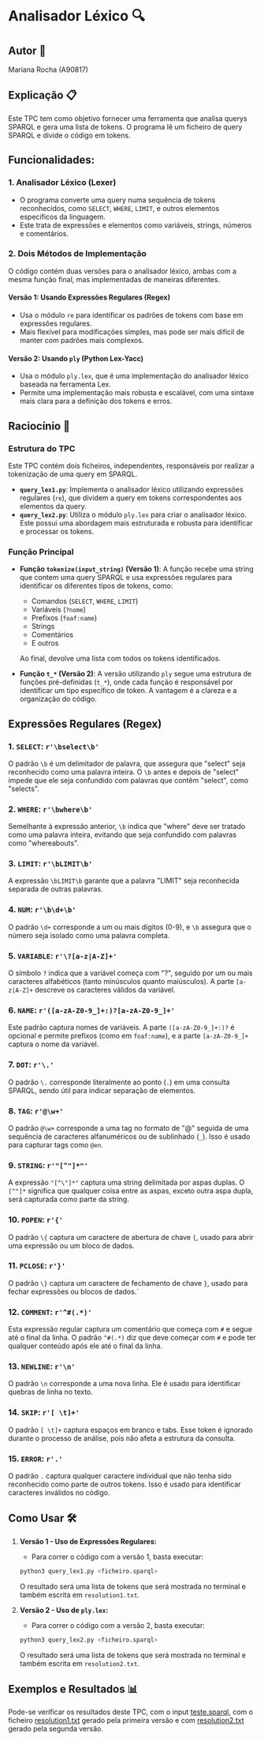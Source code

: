 # Analisador Léxico 🔍

## Autor 🌻
Mariana Rocha (A90817)

## Explicação 📋

Este TPC tem como objetivo fornecer uma ferramenta que analisa querys SPARQL e gera uma lista de tokens.
O programa lê um ficheiro de query SPARQL e divide o código em tokens.

## Funcionalidades:

### 1. **Analisador Léxico (Lexer)**
   - O programa converte uma query numa sequência de tokens reconhecidos, como `SELECT`, `WHERE`, `LIMIT`,
   e outros elementos específicos da linguagem.
   - Este trata de expressões e elementos como variáveis, strings, números e comentários.

### 2. **Dois Métodos de Implementação**
   O código contém duas versões para o analisador léxico, ambas com a mesma função final, mas
   implementadas de maneiras diferentes.

   #### Versão 1: Usando Expressões Regulares (Regex)
   - Usa o módulo `re` para identificar os padrões de tokens com base em expressões regulares.
   - Mais flexível para modificações simples, mas pode ser mais difícil de manter com padrões mais complexos.

   #### Versão 2: Usando `ply` (Python Lex-Yacc)
   - Usa o módulo `ply.lex`, que é uma implementação do analisador léxico baseada na ferramenta Lex.
   - Permite uma implementação mais robusta e escalável, com uma sintaxe mais clara para a definição
   dos tokens e erros.

## Raciocínio 🧩

### Estrutura do TPC

Este TPC contém dois ficheiros, independentes, responsáveis por realizar a tokenização de uma query em SPARQL.

- **`query_lex1.py`**: Implementa o analisador léxico utilizando expressões regulares (`re`), que
dividem a query em tokens correspondentes aos elementos da query.
- **`query_lex2.py`**: Utiliza o módulo `ply.lex` para criar o analisador léxico. Este possui uma
abordagem mais estruturada e robusta para identificar e processar os tokens.

### Função Principal

- **Função `tokenize(input_string)` (Versão 1)**:
   A função recebe uma string que contem uma query SPARQL e usa expressões regulares para identificar
   os diferentes tipos de tokens, como:
   - Comandos (`SELECT`, `WHERE`, `LIMIT`)
   - Variáveis (`?nome`)
   - Prefixos (`foaf:name`)
   - Strings
   - Comentários
   - E outros

   Ao final, devolve uma lista com todos os tokens identificados.

- **Função `t_*` (Versão 2)**:
   A versão utilizando `ply` segue uma estrutura de funções pré-definidas (`t_*`), onde cada função
   é responsável por identificar um tipo específico de token. A vantagem é a clareza e a organização do código.

## Expressões Regulares (Regex)

### 1. **`SELECT`**: `r'\bselect\b'`

O padrão `\b` é um delimitador de palavra, que assegura que "select" seja reconhecido como uma palavra
inteira. O `\b` antes e depois de "select" impede que ele seja confundido com palavras que contêm "select", como "selects".

### 2. **`WHERE`**: `r'\bwhere\b'`

Semelhante à expressão anterior, `\b` indica que "where" deve ser tratado como uma palavra inteira,
evitando que seja confundido com palavras como "whereabouts".

### 3. **`LIMIT`**: `r'\bLIMIT\b'`

A expressão `\bLIMIT\b` garante que a palavra "LIMIT" seja reconhecida separada de outras palavras.

### 4. **`NUM`**: `r'\b\d+\b'`

O padrão `\d+` corresponde a um ou mais dígitos (0-9), e `\b` assegura que o número seja isolado
como uma palavra completa.

### 5. **`VARIABLE`**: `r'\?[a-z|A-Z]+'`

O símbolo `?` indica que a variável começa com "?", seguido por um ou mais caracteres alfabéticos
(tanto minúsculos quanto maiúsculos). A parte `[a-z|A-Z]+` descreve os caracteres válidos da variável.

### 6. **`NAME`**: `r'([a-zA-Z0-9_]+:)?[a-zA-Z0-9_]+'`

Este padrão captura nomes de variáveis. A parte `([a-zA-Z0-9_]+:)?` é opcional e permite prefixos
(como em `foaf:name`), e a parte `[a-zA-Z0-9_]+` captura o nome da variável.

### 7. **`DOT`**: `r'\.'`

O padrão `\.` corresponde literalmente ao ponto (`.`) em uma consulta SPARQL, sendo útil para indicar
separação de elementos.

### 8. **`TAG`**: `r'@\w+'`

O padrão `@\w+` corresponde a uma tag no formato de "@" seguida de uma sequência de caracteres
alfanuméricos ou de sublinhado (`_`). Isso é usado para capturar tags como `@en`.

### 9. **`STRING`**: `r'"[^"]*"'`

A expressão `"[^\"]*"` captura uma string delimitada por aspas duplas. O `[^"]*` significa que qualquer
coisa entre as aspas, exceto outra aspa dupla, será capturada como parte da string.

### 10. **`POPEN`**: `r'{'`

O padrão `\{` captura um caractere de abertura de chave `{`, usado para abrir uma expressão ou um
bloco de dados.

### 11. **`PCLOSE`**: `r'}'`

O padrão `\}` captura um caractere de fechamento de chave `}`, usado para fechar expressões ou blocos
de dados.`

### 12. **`COMMENT`**: `r'^#(.*)'`

Esta expressão regular captura um comentário que começa com `#` e segue até o final da linha. O padrão
`^#(.*)` diz que deve começar com `#` e pode ter qualquer conteúdo após ele até o final da linha.

### 13. **`NEWLINE`**: `r'\n'`

O padrão `\n` corresponde a uma nova linha. Ele é usado para identificar quebras de linha no texto.

### 14. **`SKIP`**: `r'[ \t]+'`

O padrão `[ \t]+` captura espaços em branco e tabs. Esse token é ignorado durante o processo de análise,
pois não afeta a estrutura da consulta.

### 15. **`ERROR`**: `r'.'`

O padrão `.` captura qualquer caractere individual que não tenha sido reconhecido como parte de
outros tokens. Isso é usado para identificar caracteres inválidos no código.

## Como Usar 🛠️

1. **Versão 1 - Uso de Expressões Regulares:**
   - Para correr o código com a versão 1, basta executar:
   ```bash
   python3 query_lex1.py <ficheiro.sparql>
   ```
   O resultado será uma lista de tokens que será mostrada no terminal e também escrita em `resolution1.txt`.

2. **Versão 2 - Uso de `ply.lex`:**
   - Para correr o código com a versão 2, basta executar:
   ```bash
   python3 query_lex2.py <ficheiro.sparql>
   ```
   O resultado será uma lista de tokens que será mostrada no terminal e também escrita em `resolution2.txt`.

## Exemplos e Resultados 📊

Pode-se verificar os resultados deste TPC, com o input <a href="teste.sparql">teste.sparql</a>,
com o ficheiro <a href="resolution1.txt">resolution1.txt</a> gerado pela primeira versão e com
<a href="resolution2.txt">resolution2.txt</a> gerado pela segunda versão.
